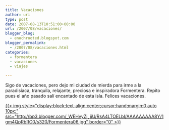 ```yaml
---
title: Vacaciones
author: uri
type: post
date: 2007-08-13T10:51:00+00:00
url: /2007/08/vacaciones/
blogger_blog:
  - enochrooted.blogspot.com
blogger_permalink:
  - /2007/08/vacaciones.html
categories:
  - formentera
  - vacaciones
  - viajes

---
```

Sigo de vacaciones, pero dejo mi ciudad de mierda para irme a la paradisíaca, tranquila, relajante, preciosa e inspiradora Formentera. Repito pues el año pasado salí encantado de esta isla. Felices vacaciones.

[{{< img style="display:block;text-align:center;cursor:hand;margin:0 auto 10px;" src="http://bp3.blogger.com/_WEHvyZj_jiU/RsA4LTOELbI/AAAAAAAAA8Y/1gm4QpRbRC0/s320/Formentera06.jpg" border="0" >}}][1]

 [1]: http://bp3.blogger.com/_WEHvyZj_jiU/RsA4LTOELbI/AAAAAAAAA8Y/1gm4QpRbRC0/s1600-h/Formentera06.jpg